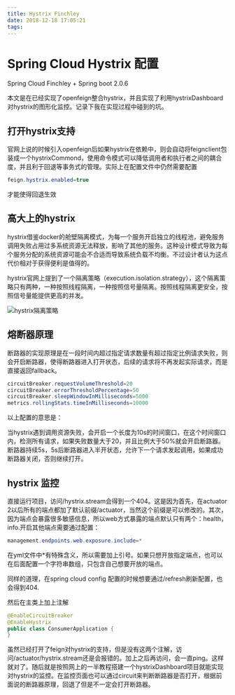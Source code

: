 ```yaml
---
title: Hystrix Finchley
date: 2018-12-18 17:05:21
tags:
---
```

# Spring Cloud Hystrix 配置

Spring Cloud Finchley + Spring boot 2.0.6

本文是在已经实现了openfeign整合hystrix，并且实现了利用hystrixDashboard对hystrix的图形化监控。记录下我在实现过程中碰到的坑。

## 打开hystrix支持

官网上说的时候引入openfeign后如果hystrix在依赖中，则会自动将feignclient包装成一个hystrixCommond，使用命令模式可以降低调用者和执行者之间的耦合度，并且利于回退等事务式的管理。实际上在配置文件中仍然需要配置
```java
feign.hystrix.enabled=true
```
才能使得回退生效

## 高大上的hystrix

hystrix借鉴docker的舱壁隔离模式，为每一个服务开启独立的线程池，避免服务调用失败占用过多系统资源无法释放，影响了其他的服务。这种设计模式导致为每个服务分配的系统资源可能会不合适而导致系统负载不均衡。不过设计者认为这点代价相对于获得便利是值得的。

hystrix官网上提到了一个隔离策略（execution.isolation.strategy），这个隔离策略只有两种，一种按照线程隔离，一种按照信号量隔离。按照线程隔离更安全，按照信号量能提供更高的并发。

![hystrix隔离策略](https://duaw26jehqd4r.cloudfront.net/items/3e0W2E1k3b2b2d2u0p1L/soa-5-isolation-focused-640.png)

## 熔断器原理

断路器的实现原理是在一段时间内超过指定请求数量有超过指定比例请求失败，则会开启断路器，使得断路器进入打开状态，后续的请求将不再发起实际请求，而是直接返回fallback。
```java
circuitBreaker.requestVolumeThreshold=20
circuitBreaker.errorThresholdPercentage=50
circuitBreaker.sleepWindowInMilliseconds=5000
metrics.rollingStats.timeInMilliseconds=10000
```
以上配置的意思是：

当hystrix遇到调用资源失败，会开启一个长度为10s的时间窗口，在这个时间窗口内，检测所有请求，如果失败数量大于20，并且比例大于50%就会开启断路器。断路器持续5s，5s后断路器进入半开状态，允许下一个请求发起调用，如果成功断路器关闭，否则继续打开。

## hystrix 监控

直接运行项目，访问/hystrix.stream会得到一个404。这是因为首先，在actuator 2以后所有的端点都加了默认前缀/actuator，当然这个前缀是可以修改的。其次，因为端点会暴露很多敏感信息，所以web方式暴露的端点默认只有两个：health，info.开启其他端点需要通过配置：
```java
management.endpoints.web.exposure.include=*
```
在yml文件中*有特殊含义，所以需要加上引号。如果只想开放指定端点，也可以在后面配置一个字符串数组，只包含自己想要开放的端点。

同样的道理，在spring cloud config 配置的时候想要通过/refresh刷新配置，也会得到404.

然后在主类上加上注解
```java
@EnableCircuitBreaker
@EnableHystrix
public class ConsumerApplication {
}
```
虽然已经打开了feign对hystrix的支持，但是没有这两个注解，访问/actuator/hystrix.stream还是会报错的。加上之后再访问，会一直ping。这样就对了。随后就是按照网上的一半教程搭建一个hystrixDashboard项目就能实现对hystrix的监控。在监控页面也可以通过circuit来判断断路器是否打开，根据前面说的断路器原理，回退了但是不一定会打开断路器。